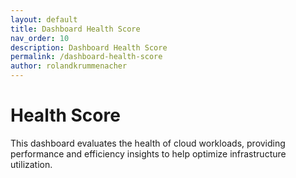 ```yaml
---
layout: default
title: Dashboard Health Score  
nav_order: 10  
description: Dashboard Health Score  
permalink: /dashboard-health-score  
author: rolandkrummenacher  
---
```


# Health Score  

This dashboard evaluates the health of cloud workloads, providing performance and efficiency insights to help optimize infrastructure utilization.  
